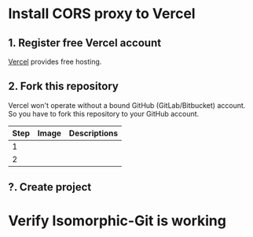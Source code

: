 # Install CORS proxy to Vercel

## 1. Register free Vercel account

[Vercel][vercel] provides free hosting.

## 2. Fork this repository

Vercel won't operate without a bound GitHub (GitLab/Bitbucket) account.
So you have to fork this repository to your GitHub account.

| Step | Image | Descriptions |
|---   |---    |---           |
| 1    | | |
| 2    | | |

## ?. Create project

# Verify Isomorphic-Git is working

[vercel]: https://vercel.com
